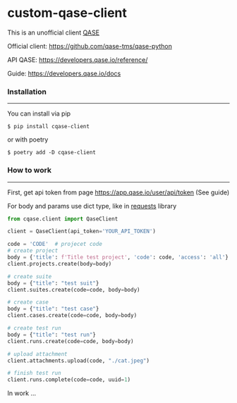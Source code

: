 # custom-qase-client


This is an unofficial client [QASE](https://qase.io)

Official client: https://github.com/qase-tms/qase-python

API QASE: https://developers.qase.io/reference/

Guide: https://developers.qase.io/docs

### Installation

------------

You can install via pip
```
$ pip install cqase-client
```
or with poetry
```
$ poetry add -D cqase-client
```

### How to work

------------

First, get api token from page https://app.qase.io/user/api/token (See guide)

For body and params use dict type, like in [requests](https://requests.readthedocs.io/en/latest/user/quickstart/#more-complicated-post-requests) library

```python
from cqase.client import QaseClient

client = QaseClient(api_token='YOUR_API_TOKEN')

code = 'CODE'  # projecet code
# create project
body = {'title': f'Title test project', 'code': code, 'access': 'all'}
client.projects.create(body=body)

# create suite
body = {"title": "test suit"}
client.suites.create(code=code, body=body)

# create case
body = {"title": "test case"}
client.cases.create(code=code, body=body)

# create test run
body = {"title": "test run"}
client.runs.create(code=code, body=body)

# upload attachment
client.attachments.upload(code, "./cat.jpeg")

# finish test run
client.runs.complete(code=code, uuid=1)

```

In work ...
